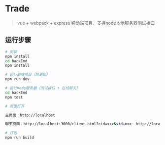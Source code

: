 # Trade

> vue + webpack + express 移动端项目，支持node本地服务器测试接口

## 运行步骤

``` bash
# 安装
npm install
cd backEnd
npm install

# 运行前端项目（热更新）
npm run dev

# 运行node服务器（测试接口 + 在线聊天）
cd backEnd
npm test

# 页面打开

主页面：http://localhost

聊天页面：http://localhost:3000/client.html?cid=xxx&sid=xxx  http://localhost:3000/service.html?cid=xxx&sid=xxx

# 打包
npm run build
```
